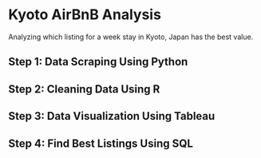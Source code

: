 # Kyoto AirBnB Analysis
Analyzing which listing for a week stay in Kyoto, Japan has the best value.

## Step 1: Data Scraping Using Python


## Step 2: Cleaning Data Using R


## Step 3: Data Visualization Using Tableau


## Step 4: Find Best Listings Using SQL

